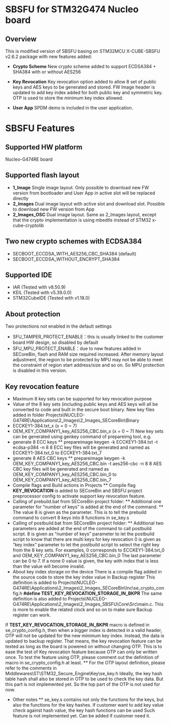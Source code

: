 # SBSFU for STM32G474 Nucleo board 
## Overview
This is modified version of SBSFU basing on STM32MCU X-CUBE-SBSFU v2.6.2 package with new features added:

* **Crypto Scheme** New crypto scheme added to support ECDSA384 + SHA384 with or without AES256

* **Key Revocation** Key revocation option added to allow 8 set of public keys and AES keys to be generated and stored. FW Image header is updated to add key index added for both public key and symmetric key. OTP is used to store the minimum key index allowed.

* **User App** SPDM demo is included in the user application.

# SBSFU Features
## Supported HW platform
Nucleo-G474RE board

## Supported flash layout
* **1_Image** Single image layout. Only possible to download new FW version from bootloader and User App in active slot will be replaced directly
* **2_Images** Dual image layout with active slot and download slot. Possible to download new FW version from App
* **2_Images_OSC** Dual image layout. Same as 2_Images layout, except that the crypto implementation is using mbedtls instead of STM32 x-cube-cryptolib

## Two new crypto schemes with ECDSA384
*	SECBOOT_ECCDSA_WITH_AES256_CBC_SHA384 (default)
*	SECBOOT_ECCDSA_WITHOUT_ENCRYPT_SHA384

##	Supported IDE
*	IAR (Tested with v8.50.9)
*	KEIL (Tested with v5.39.0.0)
*	STM32CubeIDE (Tested with v1.18.0)

##	About protection
Two protections not enabled in the default settings
*	SFU_TAMPER_PROTECT_ENABLE：this is usually linked to the customer board HW design, so disabled by default
*	SFU_MPU_PROTECT_ENABLE：due to new features added in SECoreBin, flash and RAM size required increased. After memory layout adjustment, the region to be protected by MPU may not be able to meet the constraint of region start address/size and so on. So MPU protection is disabled in this version.

## Key revocation feature
*	Maximum 8 key sets can be supported for key revocation purpose
*	Value of the 8 key sets (including public keys and AES keys will all be converted to code and built in the secure boot binary.
New key files added in folder Projects\NUCLEO-G474RE\Applications\2_Images\2_Images_SECoreBin\Binary
*	ECCKEY1-384.txt_x (x = 0 ~ 7)
*	OEM_KEY_COMPANY1_key_AES256_CBC.bin_x (x = 0 ~ 7)
New key sets can be generated using genkey command of prepareimg tool, e.g.
*	generate 8 ECC keys 
** prepareimage keygen -k ECCKEY1-384.txt -t ecdsa-p384 -n 8 
8 ECC key files will be generated and named as ECCKEY1-384.txt_0 to ECCKEY1-384.txt_7
*	generate 8 AES CBC keys
** prepareimage keygen -k OEM_KEY_COMPANY1_key_AES256_CBC.bin -t aes256-cbc -n 8 
8 AES CBC key files will be generated and named as OEM_KEY_COMPANY1_key_AES256_CBC.bin_0 to OEM_KEY_COMPANY1_key_AES256_CBC.bin_7
*	Compile flags and Build actions in Projects
**	Compile flag **KEY_REVOCATION** is added to SECoreBin and SBSFU project preprocessor config to activate support key revocation feature. 
*	Calling of prebuild.bat from SECoreBin project folder: 
**	Additional one parameter for “number of keys” is added at the end of the command. 
**	The value 8 is given as the parameter. This is to tell the prebuild command to convert 8 keys into 8 functions in se_key.s
*	Calling of postbuild.bat from SECoreBIn project folder:
**	Additional two parameters are added at the end of the command to call postbuild script. 
8 is given as “number of keys” parameter to let the postbuild script to know that there are multi keys for key revocation
0 is given as “key index” parameter to let the postbuild script to select the right key from the 8 key sets. For examples, 0 corresponds to ECCKEY1-384.txt_0 and OEM_KEY_COMPANY1_key_AES256_CBC.bin_0
The last parameter can be 0 to 7. If a none 0 value is given, the key with index that is less than the value will become invalid. 
*	About key index storage on the device
There is a compile flag added in the source code to store the key index value in Backup register 
This definition is added to Projects\NUCLEO-G474RE\Applications\2_Images\2_Images_SECoreBin\Inc\se_crypto_config.h
**#define TEST_KEY_REVOCATION_STORAGE_IN_BKPR**
The same definition is also added to Projects\NUCLEO-G474RE\Applications\2_Images\2_Images_SBSFU\Core\Src\main.c. This is more to enable the related clock and so on to make sure Backup register can work. 

If **TEST_KEY_REVOCATION_STORAGE_IN_BKPR** macro is defined in se_crypto_config.h, then when a bigger index is detected in a valid header, OTP will not be updated for the new minimum key index. Instead, the data is updated to backup register. That means, the key revocation feature can be tested as long as the board is powered on without changing OTP. 
This is to ease the test of Key revocation feature because OTP can only be written once. 
To test the feature using OTP, please comment out the definition of macro in se_crypto_config.h at least. 
**	For the OTP layout definition, please refer to the comments in Middlewares\ST\STM32_Secure_Engine\Key\se_key.h
Ideally, the key hash table hash shall also be stored in OTP to be used to check the key data. But this part is not implemented yet. So the top part of the OTP is not used for now.

*	Other notes
**	se_key.s contains not only the functions for the keys, but also the functions for the key hashes. 
If customer want to add key value check against hash value, the key hash functions can be used
Such feature is not implemented yet. Can be added if customer need it. 

